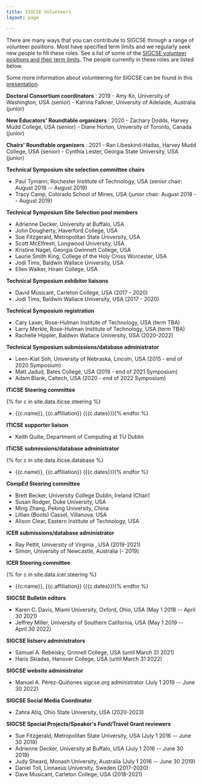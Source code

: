 ```yaml
---
title: SIGCSE Volunteers
layout: page 

---
```


There are many ways that you can contribute to SIGCSE through a range of
volunteer positions. Most have specified term limits and we regularly
seek new people to fill these roles. See a list of some of the [SIGCSE
volunteer positions and their term limits](../policies/approval.html).
The people currently in these roles are listed below.

Some more information about volunteering for SIGCSE can be found in this
[presentation](../files/documents/pdfs/How%20to%20Volunteer%20with%20SIGCSE%202019.pdf).

**Doctoral Consortium coordinators**
:   2019
    -   Amy Ko, University of Washington, USA (senior)
    -   Katrina Falkner, University of Adelaide, Australia (junior)

**New Educators' Roundtable organizers**
:   2020
    -   Zachary Dodds, Harvey Mudd College, USA (senior)
    -   Diane Horton, University of Toronto, Canada (junior)

**Chairs' Roundtable organizers**
:   2021
    -   Ran Libeskind-Hadas, Harvey Mudd College, USA (senior)
    -   Cynthia Lester, Georgia State University, USA (junior)

**Technical Symposium site selection committee chairs**

-   Paul Tymann, Rochester Institute of Technology, USA (senior chair:
    August 2018 -- August 2019)
-   Tracy Camp, Colorado School of Mines, USA (junior chair: August 2018
    -- August 2019)

**Technical Symposium Site Selection pool members**

-   Adrienne Decker, University at Buffalo, USA
-   John Dougherty, Haverford College, USA
-   Sue Fitzgerald, Metropolitan State University, USA
-   Scott McElfresh, Longwood University, USA
-   Kristine Nagel, Georgia Gwinnett College, USA
-   Laurie Smith King, College of the Holy Cross Worcester, USA
-   Jodi Tims, Baldwin Wallace University, USA
-   Ellen Walker, Hiram College, USA

**Technical Symposium exhibitor liaisons**

-   David Musicant, Carleton College, USA (2017 - 2020)
-   Jodi Tims, Baldwin Wallace University, USA (2017 - 2020)

**Technical Symposium registration**

-   Cary Laxer, Rose-Hulman Institute of Technology, USA (term TBA)
-   Larry Merkle, Rose-Hulman Institute of Technology, USA (term TBA)
-   Rachelle Hippler, Baldwin Wallace University, USA (2020-2022)

**Technical Symposium submissions/database administrator**

-   Leen-Kiat Soh, University of Nebraska, Lincoln, USA (2015 - end of
    2020 Symposium)
-   Matt Jadud, Bates College, USA (2019 - end of 2021 Symposium)
-   Adam Blank, Caltech, USA (2020 - end of 2022 Symposium)

**ITiCSE Steering committee**

{% for c in site.data.iticse.steering %}
- {{c.name}}, {{c.affiliation}} ({{c.dates}}){% endfor %}

**ITICSE supporter liaison**

- Keith Quille, Department of Computing at TU Dublin

**ITiCSE submissions/database administrator**

{% for c in site.data.iticse.database %}
- {{c.name}}, {{c.affiliation}} ({{c.dates}}){% endfor %}



**CompEd Steering committee**

-   Brett Becker, University College Dublin, Ireland (Chair)
-   Susan Rodger, Duke University, USA
-   Ming Zhang, Peking University, China
-   Lillian (Boots) Cassel, Villanova, USA
-   Alison Clear, Eastern Institute of Technology, USA

**ICER submissions/database administrator**

-   Ray Pettit, University of Virginia , USA (2019-2021)
-   Simon, University of Newcastle, Australia (- 2019)

**ICER Steering committee**

{% for c in site.data.icer.steering %}
- {{c.name}}, {{c.affiliation}} ({{c.dates}}){% endfor %}


**SIGCSE Bulletin editors**

-   Karen C. Davis, Miami University, Oxford, Ohio, USA (May 1 2018 --
    April 30 2021)
-   Jeffrey Miller, University of Southern California, USA (May 1 2019
    -- April 30 2022)

**SIGCSE listserv administrators**

-   Samuel A. Rebelsky, Grinnell College, USA (until March 31 2021)
-   Haris Skiadas, Hanover College, USA (until March 31 2022)

**SIGCSE website administrator**

-   Manuel A. Pérez-Quiñones sigcse.org administrator (July 1 2019 -- June 30 2022)


**SIGCSE Social Media Coordinator**

-   Zahra Atiq, Ohio State University, USA (2020-2023)

**SIGCSE Special Projects/Speaker's Fund/Travel Grant reviewers**

-   Sue Fitzgerald, Metropolitan State University, USA (July 1 2016 --
    June 30 2019)
-   Adrienne Decker, University at Buffalo, USA (July 1 2016 -- June
    30 2019)
-   Judy Sheard, Monash University, Australia (July 1 2016 -- June
    30 2019)
-   Daniel Toll, Linnaeus University, Sweden (2017-2020)
-   Dave Musicant, Carleton College, USA (2018-2021)
